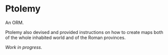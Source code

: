 Ptolemy
===

An ORM.

Ptolemy also devised and provided instructions on how to create maps both of the whole inhabited world and of the Roman provinces.

_Work in progress._